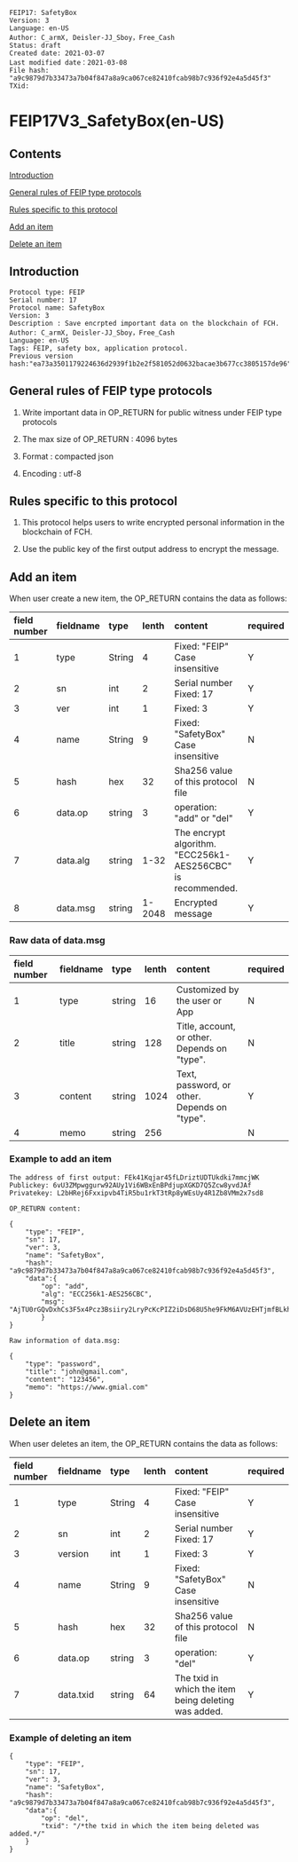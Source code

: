 ```
FEIP17: SafetyBox
Version: 3
Language: en-US
Author: C_armX, Deisler-JJ_Sboy，Free_Cash
Status: draft
Created date: 2021-03-07
Last modified date：2021-03-08
File hash: "a9c9879d7b33473a7b04f847a8a9ca067ce82410fcab98b7c936f92e4a5d45f3"
TXid: 
```

# FEIP17V3_SafetyBox(en-US)

## Contents
[Introduction](#introduction)

[General rules of FEIP type protocols](#general-rules-of-feip-type-protocols)

[Rules specific to this protocol](#rules-specific-to-this-protocol)

[Add an item](#add-an-item)

[Delete an item](#delete-an-item)


## Introduction

```
Protocol type: FEIP
Serial number: 17
Protocol name: SafetyBox
Version: 3
Description : Save encrpted important data on the blockchain of FCH.
Author: C_armX, Deisler-JJ_Sboy，Free_Cash
Language: en-US
Tags: FEIP, safety box, application protocol.
Previous version hash:"ea73a3501179224636d2939f1b2e2f581052d0632bacae3b677cc3805157de96"
```

## General rules of FEIP type protocols

1. Write important data in OP_RETURN for public witness under FEIP type protocols

2. The max size of OP_RETURN : 4096 bytes

3. Format : compacted json

4. Encoding : utf-8


## Rules specific to this protocol

1. This protocol helps users to write encrypted personal information in the blockchain of FCH.

2. Use the public key of the first output address to encrypt the message.

## Add an item

When user create a new item, the OP_RETURN contains the data as follows:

|field number|fieldname|type|lenth|content|required|
|:----|:----|:----|:----|:----|:----|
|1|type|String|4|Fixed: "FEIP"<br>Case insensitive|Y|
|2|sn|int|2|Serial number<br>Fixed: 17|Y|
|3|ver|int|1|Fixed: 3|Y|
|4|name|String|9|Fixed: "SafetyBox"<br>Case insensitive|N|
|5|hash|hex|32|Sha256 value of this protocol file|N|
|6|data.op|string|3|operation: "add" or "del"|Y|
|7|data.alg|string|1-32|The encrypt algorithm.<br>"ECC256k1-AES256CBC" is recommended.|Y|
|8|data.msg|string|1-2048|Encrypted message|Y|

### Raw data of data.msg

|field number|fieldname|type|lenth|content|required|
|:----|:----|:----|:----|:----|:----|
|1|type|string|16|Customized by the user or App|N|
|2|title|string|128|Title, account, or other.<br>Depends on "type".|N|
|3|content|string|1024|Text, password, or other. <br>Depends on "type". |Y|
|4|memo|string|256||N|

### Example to add an item
```
The address of first output: FEk41Kqjar45fLDriztUDTUkdki7mmcjWK
Publickey: 6vU3ZMpwggurw92AUy1Vi6WBxEnBPdjupXGKD7Q5Zcw8yvdJAf
Privatekey: L2bHRej6Fxxipvb4TiR5bu1rkT3tRp8yWEsUy4R1Zb8VMm2x7sd8

OP_RETURN content:

{
    "type": "FEIP",
    "sn": 17,
    "ver": 3,
    "name": "SafetyBox",
    "hash": "a9c9879d7b33473a7b04f847a8a9ca067ce82410fcab98b7c936f92e4a5d45f3",
    "data":{
        "op": "add",
        "alg": "ECC256k1-AES256CBC",
        "msg": "AjTU0rGQvDxhCs3F5x4Pcz3Bsiiry2LryPcKcPIZ2iDsD68U5he9FkM6AVUzEHTjmfBLkhfFu7rv4fveoyMi5YH+wQoiWDxgs/MYjGZBL/Fuq6XZ6IOCXfWyfwphE4uxhEg5TD9ZBRsrJbNxwbdfee5ev5Gvc8kwYROycs0sAG3rNdoJbEZZ7bs2DqvHbAWdG7w4gYLhP9o+C/xVTZHz7Ks9VHb6i04/1at40etlWXxPWSvkdDWxTtyWSSsY2jrbYjfe+ytXQRTRY4gYQdwg+9s="
        }
}

Raw information of data.msg:

{
    "type": "password",
    "title": "john@gmail.com",
    "content": "123456",
    "memo": "https://www.gmial.com"
}
```

## Delete an item

When user deletes an item, the OP_RETURN contains the data as follows:

|field number|fieldname|type|lenth|content|required|
|:----|:----|:----|:----|:----|:----|
|1|type|String|4|Fixed: "FEIP"<br>Case insensitive|Y|
|2|sn|int|2|Serial number<br>Fixed: 17|Y|
|3|version|int|1|Fixed: 3|Y|
|4|name|String|9|Fixed: "SafetyBox"<br>Case insensitive|N|
|5|hash|hex|32|Sha256 value of this protocol file|N|
|6|data.op|string|3|operation: "del"|Y|
|7|data.txid|string|64|The txid in which the item being deleting was added.|Y|

### Example of deleting an item
```
{
    "type": "FEIP",
    "sn": 17,
    "ver": 3,
    "name": "SafetyBox",
    "hash": "a9c9879d7b33473a7b04f847a8a9ca067ce82410fcab98b7c936f92e4a5d45f3",
    "data":{
        "op": "del",
        "txid": "/*the txid in which the item being deleted was added.*/"
    }
}
```

